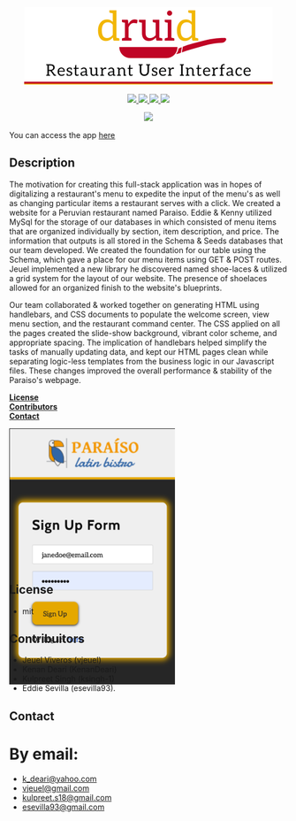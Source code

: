 <p align="center">
  <a href="">
    <img src="public/img/readMeLogo.jpg" width="450px">
  </a>
</p>

<p align="center">
  <a href="https://github.com/vjeuel">
    <img src="https://img.shields.io/badge/Author%3A-Jeuel%20Viveros-blue"/>
  </a>
  <a href="https://github.com/KenanDeari">
    <img src="https://img.shields.io/badge/Author%3A-Kenan%20Deari-blue"/>
  </a>
  <a href="https://github.com/ksingh-1">
    <img src="https://img.shields.io/badge/Author%3A-Kulpreet%20Singh-blue"/>
  </a>
  <a href="https://github.com/esevilla93">
    <img src="https://img.shields.io/badge/Author%3A-Eddie%20Sevilla-blue"/>
  </a>
</p>

<p align="center" >
  <img src="https://img.shields.io/badge/Release%20Version%20-1.1-orange"/>
</p>

You can access the app [here]()

## Description
The motivation for creating this full-stack application was in hopes of digitalizing a restaurant's menu to expedite the input of the menu's as well as changing particular items a restaurant serves with a click. We created a website for a Peruvian restaurant named Paraiso. Eddie & Kenny utilized MySql for the storage of our databases in which consisted of menu items that are organized individually by section, item description, and price. The information that outputs is all stored in the Schema & Seeds databases that our team developed. We created the foundation for our table using the Schema, which gave a place for our menu items using GET & POST routes. Jeuel implemented a new library he discovered named shoe-laces & utilized a grid system for the layout of our website. The presence of shoelaces allowed for an organized finish to the website's blueprints. 

Our team collaborated & worked together on generating HTML using handlebars, and CSS documents to populate the welcome screen, view menu section, and the restaurant command center. The CSS applied on all the pages created the slide-show background, vibrant color scheme, and appropriate spacing. The implication of handlebars helped simplify the tasks of manually updating data, and kept our HTML pages clean while separating logic-less templates from the business logic in our Javascript files. These changes improved the overall performance & stability of the Paraiso's webpage.


**[License](#License)**</br>
**[Contributors](#Contributors)**<br>
**[Contact](#Contact)**<br>


<p align="auto" margin="50px" style="width:300px;height:250px;">
  <a>
    <img src="public/img/sign-up.png"/></>
    <a>
</p>

## License
* mit

## Contribuitors
* Jeuel Viveros (vjeuel)
* Kenan Deari (KenanDeari)
* Kulpreet Singh (ksingh-1)
* Eddie Sevilla (esevilla93). 

## Contact
# By email:
* k_deari@yahoo.com
* vjeuel@gmail.com
* kulpreet.s18@gmail.com
* esevilla93@gmail.com

<!-- Once we get everyone's pictures we can activate this -->
<!-- <img src="https://avatars2.githubusercontent.com/u/26153956?v=4" class="profile" align="left" height="100">

<img src="https://avatars3.githubusercontent.com/u/61893505?v=4" class="profile" align="left" height="100"> -->

